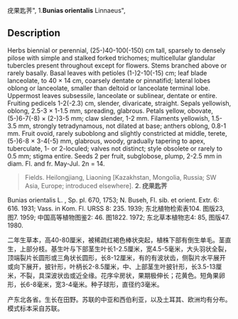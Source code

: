 疣果匙荠",
1.**Bunias orientalis** Linnaeus",

## Description
Herbs biennial or perennial, (25-)40-100(-150) cm tall, sparsely to densely pilose with simple and stalked forked trichomes; multicellular glandular tubercles present throughout except for flowers. Stems branched above or rarely basally. Basal leaves with petioles (1-)2-10(-15) cm; leaf blade lanceolate, to 40 × 14 cm, coarsely dentate or pinnatifid; lateral lobes oblong or lanceolate, smaller than deltoid or lanceolate terminal lobe. Uppermost leaves subsessile, lanceolate or sublinear, dentate or entire. Fruiting pedicels 1-2(-2.3) cm, slender, divaricate, straight. Sepals yellowish, oblong, 2.5-3 × 1-1.5 mm, spreading, glabrous. Petals yellow, obovate, (5-)6-7(-8) × (2-)3-5 mm; claw slender, 1-2 mm. Filaments yellowish, 1.5-3.5 mm, strongly tetradynamous, not dilated at base; anthers oblong, 0.8-1 mm. Fruit ovoid, rarely suboblong and slightly constricted at middle, terete, (5-)6-8 × 3-4(-5) mm, glabrous, woody, gradually tapering to apex, tuberculate, 1- or 2-loculed; valves not distinct; style obsolete or rarely to 0.5 mm; stigma entire. Seeds 2 per fruit, subglobose, plump, 2-2.5 mm in diam. Fl. and fr. May-Jul. 2n = 14.

> Fields. Heilongjiang, Liaoning [Kazakhstan, Mongolia, Russia; SW Asia, Europe; introduced elsewhere].
**2. 疣果匙荠**

Bunias orientalis L. , Sp. pl. 670, 1753; N. Buseh, Fl. sib. et orient. Extr. 6: 616. 1931; Vass. in Kom. Fl. URSS 8: 235. 1939; 东北植物检索表104. 图版23, 图7. 1959; 中国高等植物图鉴2: 46. 图1822. 1972; 东北草本植物志4: 85, 图版47. 1980.

二年生草本，高40-80厘米，被稀疏红褐色棒状突起，植株下部有倒生单毛。茎直生，上部分枝。基生叶与下部茎生叶长1-2.5厘米，宽4.5-5毫米，大头羽状全裂，顶端裂片长圆形或三角状长圆形，长8-12厘米，有的有波状齿，侧裂片水平展开或向下展开，披针形，叶柄长2-8.5厘米，中、上部茎生叶披针形，长3.5-13厘米，不裂，具深波状齿或近全缘。花序伞房状，果期极伸长；花黄色。短角果卵形，长6-8毫米，宽3-4毫米。种子球形，直径约3毫米。

产东北各省。生长在田野。苏联的中亚和西伯利亚，以及土耳其、欧洲均有分布。模式标本采自苏联。
